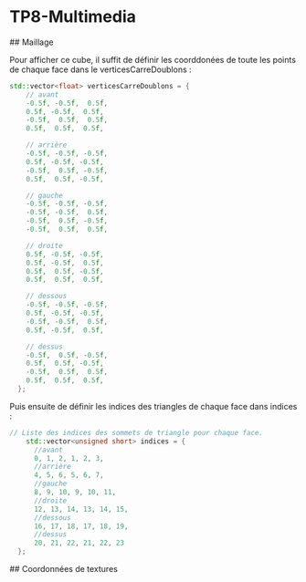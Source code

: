 # TP8-Multimedia 

## Maillage 

Pour afficher ce cube, il suffit de définir les coorddonées de toute les points de chaque face dans le verticesCarreDoublons : 

```cpp
std::vector<float> verticesCarreDoublons = {
    // avant
    -0.5f, -0.5f,  0.5f,
    0.5f, -0.5f,  0.5f,
    -0.5f,  0.5f,  0.5f,
    0.5f,  0.5f,  0.5f, 

    // arrière
    -0.5f, -0.5f, -0.5f, 
    0.5f, -0.5f, -0.5f,  
    -0.5f,  0.5f, -0.5f,  
    0.5f,  0.5f, -0.5f, 

    // gauche
    -0.5f, -0.5f, -0.5f,
    -0.5f, -0.5f,  0.5f, 
    -0.5f,  0.5f, -0.5f, 
    -0.5f,  0.5f,  0.5f, 

    // droite
    0.5f, -0.5f, -0.5f,  
    0.5f, -0.5f,  0.5f, 
    0.5f,  0.5f, -0.5f, 
    0.5f,  0.5f,  0.5f, 

    // dessous
    -0.5f, -0.5f, -0.5f, 
    0.5f, -0.5f, -0.5f, 
    -0.5f, -0.5f,  0.5f,  
    0.5f, -0.5f,  0.5f, 

    // dessus
    -0.5f,  0.5f, -0.5f, 
    0.5f,  0.5f, -0.5f, 
    -0.5f,  0.5f,  0.5f,
    0.5f,  0.5f,  0.5f,
  };
```

Puis ensuite de définir les indices des triangles de chaque face dans indices : 

```cpp
// Liste des indices des sommets de triangle pour chaque face. 
    std::vector<unsigned short> indices = {
      //avant
      0, 1, 2, 1, 2, 3,
      //arrière
      4, 5, 6, 5, 6, 7,
      //gauche
      8, 9, 10, 9, 10, 11,
      //droite
      12, 13, 14, 13, 14, 15,
      //dessous
      16, 17, 18, 17, 18, 19,
      //dessus
      20, 21, 22, 21, 22, 23
  };
```

## Coordonnées de textures